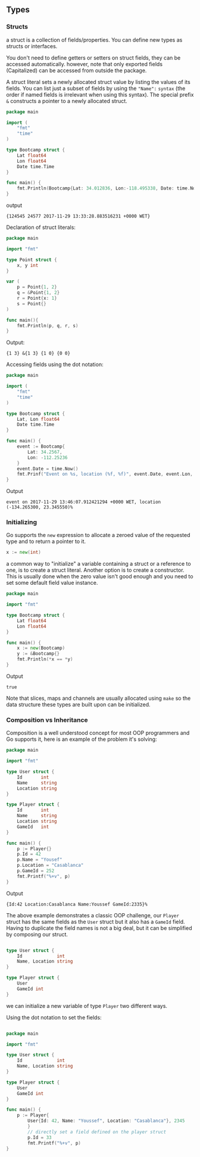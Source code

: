 ## Types

### Structs

a struct is a collection of fields/properties. You can define new types as structs or interfaces.

You don't need to define getters or setters on struct fields, they can be accessed automatically. however, note that only exported fields (Capitalized) can be accessed from outside the package.

A struct literal sets a newly allocated struct value by listing the values of its fields. You can list just a subset of fields by using the `"Name":` `syntax` (the order if named fields is irrelevant when using this syntax). The special prefix `&` constructs a pointer to a newly allocated struct.

```go
package main

import (
    "fmt"
    "time"
)

type Bootcamp struct {
    Lat float64
    Lon float64
    Date time.Time
}

func main() {
    fmt.Println(Bootcamp{Lat: 34.012836, Lon:-118.495338, Date: time.Now()})
}
```

output

```shell
{124545 24577 2017-11-29 13:33:28.883516231 +0000 WET}
```

Declaration of struct literals:

```go
package main

import "fmt"

type Point struct {
    x, y int
}

var (
    p = Point{1, 2}
    q = &Point{1, 2}
    r = Point{x: 1}
    s = Point{}
)

func main(){
    fmt.Println(p, q, r, s)
}
```
Output:

```shell
{1 3} &{1 3} {1 0} {0 0}
```

Accessing fields using the dot notation:

```go
package main

import (
    "fmt"
    "time"
)

type Bootcamp struct {
    Lat, Lon float64
    Date time.Time
}

func main() {
    event := Bootcamp{
        Lat: 34.2567,
        Lon: -112.25236
    }
    event.Date = time.Now()
    fmt.Prinf("Event on %s, location (%f, %f)", event.Date, event.Lon, event.Lat)
}
```

Output

```shell
event on 2017-11-29 13:46:07.912421294 +0000 WET, location (-134.265300, 23.345550)%
```

### Initializing

Go supports the `new` expression to allocate a zeroed value of the requested type and to return a pointer to it.

```go
x := new(int)
```

a common way to "initialize" a variable containing a struct or a reference to one, is to create a struct literal. Another option is to create a constructor. This is usually done when the zero value isn't good enough and you need to set some default field value instance.

```go
package main

import "fmt"

type Bootcamp struct {
    Lat float64
    Lon float64
}

func main() {
    x := new(Bootcamp)
    y := &Bootcamp{}
    fmt.Println(*x == *y)
}
```

Output

```shell
true

```

Note that slices, maps and channels are usually allocated using `make` so the data structure these types are built upon can be initialized.

### Composition vs Inheritance

Composition is a well understood concept for most OOP programmers and Go supports it, here is an example of the problem it's solving:

```go
package main

import "fmt"

type User struct {
    Id       int
    Name     string
    Location string
}

type Player struct {
    Id       int
    Name     string
    Location string
    GameId   int
}

func main() {
    p := Player{}
    p.Id = 42
    p.Name = "Yousef"
    p.Location = "Casablanca"
    p.GameId = 252
    fmt.Printf("%+v", p)
}
```

Output

```shell
{Id:42 Location:Casablanca Name:Youssef GameId:2335}%
```

The above example demonstrates a classic OOP challenge, our `Player` struct has the same fields as the `User` struct but it also has a `GameId` field. Having to duplicate the field names is not a big deal, but it can be simplified by composing our struct.

```go

type User struct {
    Id             int
    Name, Location string
}

type Player struct {
    User
    GameId int
}

```

we can initialize a new variable of type `Player` two different ways.

Using the dot notation to set the fields:

```go

package main

import "fmt"

type User struct {
    Id             int
    Name, Location string
}

type Player struct {
    User
    GameId int
}

func main() {
    p := Player{
        User{Id: 42, Name: "Youssef", Location: "Casablanca"}, 2345
        }
        // directly set a field defined on the player struct
        p.Id = 33
        fmt.Printf("%+v", p)
}
```
